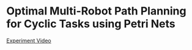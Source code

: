 # Optimal Multi-Robot Path Planning for Cyclic Tasks using Petri Nets
[Experiment Video](https://www.youtube.com/watch?v=xyVZZbgyWzI)
